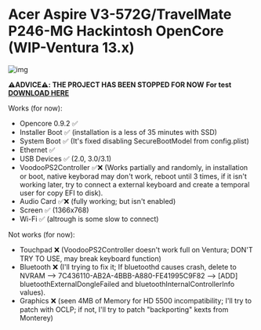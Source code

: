 # Acer Aspire V3-572G/TravelMate P246-MG Hackintosh OpenCore (WIP-Ventura 13.x)

[DOWNLOAD HERE]: https://github.com/sebasrock156/Acer-V3-572-TMP246-OpenCore/releases/tag/pre-releases

![img](https://i.imgur.com/iRjYEHF.png)

**⚠️ADVICE⚠️:  THE PROJECT HAS BEEN STOPPED FOR NOW**
**For test [DOWNLOAD HERE]**

Works (for now):
- Opencore 0.9.2 ✅
- Installer Boot ✅ (installation is a less of 35 minutes with SSD) 
- System Boot ✅ (It's fixed disabling SecureBootModel from config.plist)
- Ethernet ✅
- USB Devices ✅ (2.0, 3.0/3.1)
- VoodooPS2Controller ✅❌ (Works partially and randomly, in installation or boot, native keyborad may don't work, reboot until 3 times, if it isn't working later, try to connect a external keyboard and create a temporal user for copy EFI to disk).
- Audio Card ✅❌ (fully working; but isn't enabled)
- Screen ✅ (1366x768)
- Wi-Fi ✅ (altrough is some slow to connect)

Not works (for now):
- Touchpad ❌ (VoodooPS2Controller doesn't work full on Ventura; DON'T TRY TO USE, may break keyboard function)
- Bluetooth ❌ (I'll trying to fix it; If bluetoothd causes crash, delete to NVRAM --> 7C436110-AB2A-4BBB-A880-FE41995C9F82 --> [ADD] bluetoothExternalDongleFailed and bluetoothInternalControllerInfo values).
- Graphics ❌ (seen 4MB of Memory for HD 5500 incompatibility; I'll try to patch with OCLP; if not, I'll try to patch "backporting" kexts from Monterey)


 
